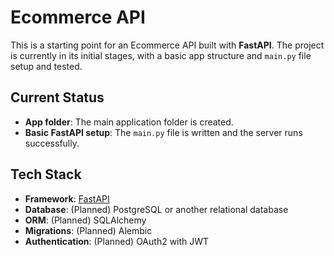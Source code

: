 # Ecommerce API

This is a starting point for an Ecommerce API built with **FastAPI**. The project is currently in its initial stages, with a basic app structure and `main.py` file setup and tested.

## Current Status

- **App folder**: The main application folder is created.
- **Basic FastAPI setup**: The `main.py` file is written and the server runs successfully.

## Tech Stack

- **Framework**: [FastAPI](https://fastapi.tiangolo.com/)
- **Database**: (Planned) PostgreSQL or another relational database
- **ORM**: (Planned) SQLAlchemy
- **Migrations**: (Planned) Alembic
- **Authentication**: (Planned) OAuth2 with JWT
